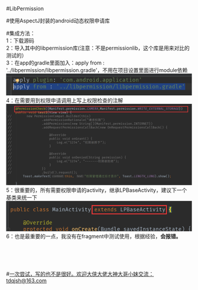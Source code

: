 #LibPermission

#使用AspectJ封装的android动态权限申请库

#集成方法：<br/>
  1：下载源码<br/>
  2：导入其中的libpermission库(注意：不是permissionlib，这个库是用来对比的测试的）<br/>
  3：在app的gradle里面加入：apply from : '../libpermission/libpermission.gradle'，不用在项目设置里面进行module依赖<br/>
  ![image](https://github.com/tdjqsh/LibPermission/blob/master/images/1.png)
  <br>
  4：在需要用到权限申请调用上写上权限检查的注解<br>
  ![image](https://github.com/tdjqsh/LibPermission/blob/master/images/3.png)
  5：很重要的，所有需要权限申请的activity，继承LPBaseActivity，建议下一个基类来统一下<br>
  ![image](https://github.com/tdjqsh/LibPermission/blob/master/images/2.png)<br>
  6：也是最重要的一点，我没有在fragment中测试使用，根据经验，<b>会报错。</b><br>
  
  <br><br><br><br>
  #<u>一次尝试，写的也不是很好。欢迎大侠大佬大神大哥小妹交流：tdqjsh@163.com</u>
